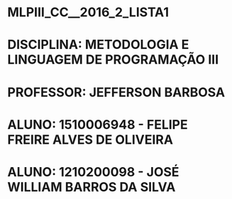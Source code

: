 # MLPIII_CC__2016_2_LISTA1

# DISCIPLINA: METODOLOGIA E LINGUAGEM DE PROGRAMAÇÃO III
# PROFESSOR: JEFFERSON BARBOSA

# ALUNO: 1510006948 - FELIPE FREIRE ALVES DE OLIVEIRA
# ALUNO: 1210200098 - JOSÉ WILLIAM BARROS DA SILVA
